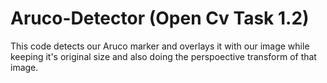 # Aruco-Detector (Open Cv Task 1.2)
This code detects our Aruco marker and overlays it with our image while keeping it's original size and also doing the perspoective transform of that image.
